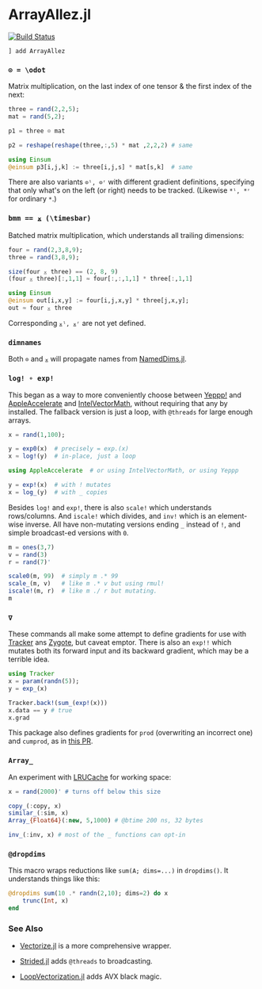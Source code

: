 # ArrayAllez.jl

[![Build Status](https://travis-ci.com/mcabbott/ArrayAllez.jl.svg?branch=master)](https://travis-ci.com/mcabbott/ArrayAllez.jl)

```
] add ArrayAllez
```

### `⊙ = \odot`

Matrix multiplication, on the last index of one tensor & the first index of the next:

```julia
three = rand(2,2,5);
mat = rand(5,2);

p1 = three ⊙ mat

p2 = reshape(reshape(three,:,5) * mat ,2,2,2) # same

using Einsum
@einsum p3[i,j,k] := three[i,j,s] * mat[s,k]  # same
```

There are also variants `⊙ˡ, ⊙ʳ` with different gradient definitions,
specifying that only what's on the left (or right) needs to be tracked. 
(Likewise `*ˡ, *ʳ` for ordinary `*`.)

### `bmm == ⨱ (\timesbar)`

Batched matrix multiplication, which understands all trailing dimensions:

```julia
four = rand(2,3,8,9);
three = rand(3,8,9);

size(four ⨱ three) == (2, 8, 9)
(four ⨱ three)[:,1,1] ≈ four[:,:,1,1] * three[:,1,1]

using Einsum
@einsum out[i,x,y] := four[i,j,x,y] * three[j,x,y];
out ≈ four ⨱ three
```

Corresponding `⨱ˡ, ⨱ʳ` are not yet defined.

### `dimnames`

Both `⊙` and `⨱` will propagate names from [NamedDims.jl](https://github.com/invenia/NamedDims.jl).

### `log! ∘ exp!`

This began as a way to more conveniently choose between [Yeppp!](https://github.com/JuliaMath/Yeppp.jl) 
and [AppleAccelerate](https://github.com/JuliaMath/AppleAccelerate.jl)
and [IntelVectorMath](https://github.com/JuliaMath/IntelVectorMath.jl),
without requiring that any by installed. 
The fallback version is just a loop, with `@threads` for large enough arrays.

```julia
x = rand(1,100);

y = exp0(x)  # precisely = exp.(x)
x ≈ log!(y)  # in-place, just a loop

using AppleAccelerate  # or using IntelVectorMath, or using Yeppp

y = exp!(x)  # with ! mutates
x = log_(y)  # with _ copies
```

Besides `log!` and `exp!`, there is also `scale!` which understands rows/columns. 
And `iscale!` which divides, and `inv!` which is an element-wise inverse.
All have non-mutating versions ending `_` instead of `!`, and simple broadcast-ed versions with `0`.

```julia
m = ones(3,7)
v = rand(3)
r = rand(7)'

scale0(m, 99)  # simply m .* 99
scale_(m, v)   # like m .* v but using rmul!
iscale!(m, r)  # like m ./ r but mutating.
m
```

### `∇`

These commands all make some attempt to define gradients for use with 
[Tracker](https://github.com/FluxML/Tracker.jl) ans 
[Zygote](https://github.com/FluxML/Zygote.jl), but caveat emptor. 
There is also an `exp!!` which mutates both its forward input and its backward gradient, 
which may be a terrible idea.

```julia
using Tracker
x = param(randn(5));
y = exp_(x)

Tracker.back!(sum_(exp!(x)))
x.data == y # true
x.grad
```

This package also defines gradients for `prod` (overwriting an incorrect one) and `cumprod`, 
as in [this PR](https://github.com/FluxML/Flux.jl/pull/524). 

### `Array_`

An experiment with [LRUCache](https://github.com/JuliaCollections/LRUCache.jl) for working space:

```julia
x = rand(2000)' # turns off below this size

copy_(:copy, x)
similar_(:sim, x)
Array_{Float64}(:new, 5,1000) # @btime 200 ns, 32 bytes

inv_(:inv, x) # most of the _ functions can opt-in
```

### `@dropdims`

This macro wraps reductions like `sum(A; dims=...)` in `dropdims()`.
It understands things like this:

```julia
@dropdims sum(10 .* randn(2,10); dims=2) do x
    trunc(Int, x)
end
```

### See Also

* [Vectorize.jl](https://github.com/rprechelt/Vectorize.jl) is a more comprehensive wrapper. 

* [Strided.jl](https://github.com/Jutho/Strided.jl) adds `@threads` to broadcasting. 

* [LoopVectorization.jl](https://github.com/chriselrod/LoopVectorization.jl) adds AVX black magic.
